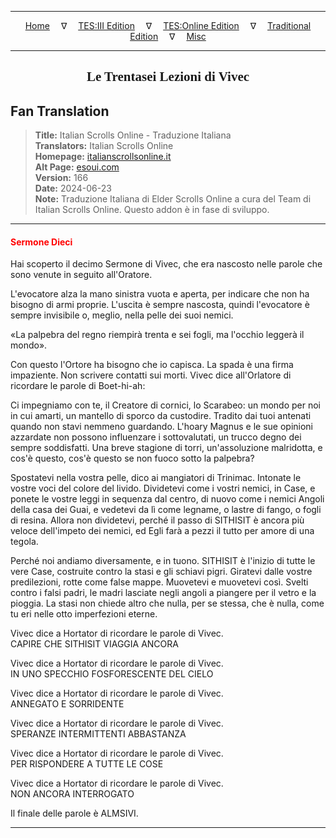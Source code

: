 
---

<!-- Jekyll Page Links -->

<center>
<a href="../../../../../index.html">Home</a>
&emsp;&nabla;&emsp;
<a href="../../../../index-tes3.html">TES:III Edition</a>
&emsp;&nabla;&emsp;
<a href="../../../../index-teso.html">TES:Online Edition</a>
&emsp;&nabla;&emsp;
<a href="../../../../index-traditional.html">Traditional Edition</a>
&emsp;&nabla;&emsp;
<a href="../../../../index-misc.html">Misc</a>
</center>

<!-- Markdown Body Below: -->

---

<center>
<h2><span style="font-family:Georgia">Le Trentasei Lezioni di Vivec</span></h2>
</center>

## Fan Translation

> __Title:__ Italian Scrolls Online - Traduzione Italiana\
> __Translators:__ Italian Scrolls Online\
> __Homepage:__ [italianscrollsonline.it][1]\
> __Alt Page:__ [esoui.com][2]\
> __Version:__ 166\
> __Date:__ 2024-06-23\
> __Note:__ Traduzione Italiana di Elder Scrolls Online a cura del Team di Italian Scrolls Online. Questo addon è in fase di sviluppo.

[1]: http://italianscrollsonline.it/
[2]: https://www.esoui.com/downloads/info2854-ItalianScrollsOnline-TraduzioneItaliana.html

---

#### <span style="color:red">Sermone Dieci</span>

Hai scoperto il decimo Sermone di Vivec, che era nascosto nelle parole che sono venute in seguito all'Oratore.

L'evocatore alza la mano sinistra vuota e aperta, per indicare che non ha bisogno di armi proprie. L'uscita è sempre nascosta, quindi l'evocatore è sempre invisibile o, meglio, nella pelle dei suoi nemici.

«La palpebra del regno riempirà trenta e sei fogli, ma l'occhio leggerà il mondo».

Con questo l'Ortore ha bisogno che io capisca. La spada è una firma impaziente. Non scrivere contatti sui morti. Vivec dice all'Orlatore di ricordare le parole di Boet-hi-ah:

Ci impegniamo con te, il Creatore di cornici, lo Scarabeo: un mondo per noi in cui amarti, un mantello di sporco da custodire. Tradito dai tuoi antenati quando non stavi nemmeno guardando. L'hoary Magnus e le sue opinioni azzardate non possono influenzare i sottovalutati, un trucco degno dei sempre soddisfatti. Una breve stagione di torri, un'assoluzione malridotta, e cos'è questo, cos'è questo se non fuoco sotto la palpebra?

Spostatevi nella vostra pelle, dico ai mangiatori di Trinimac. Intonate le vostre voci del colore del livido. Dividetevi come i vostri nemici, in Case, e ponete le vostre leggi in sequenza dal centro, di nuovo come i nemici Angoli della casa dei Guai, e vedetevi da lì come legname, o lastre di fango, o fogli di resina. Allora non dividetevi, perché il passo di SITHISIT è ancora più veloce dell'impeto dei nemici, ed Egli farà a pezzi il tutto per amore di una tegola.

Perché noi andiamo diversamente, e in tuono. SITHISIT è l'inizio di tutte le vere Case, costruite contro la stasi e gli schiavi pigri. Giratevi dalle vostre predilezioni, rotte come false mappe. Muovetevi e muovetevi così. Svelti contro i falsi padri, le madri lasciate negli angoli a piangere per il vetro e la pioggia. La stasi non chiede altro che nulla, per se stessa, che è nulla, come tu eri nelle otto imperfezioni eterne.

Vivec dice a Hortator di ricordare le parole di Vivec.\
CAPIRE CHE SITHISIT VIAGGIA ANCORA

Vivec dice a Hortator di ricordare le parole di Vivec.\
IN UNO SPECCHIO FOSFORESCENTE DEL CIELO

Vivec dice a Hortator di ricordare le parole di Vivec.\
ANNEGATO E SORRIDENTE

Vivec dice a Hortator di ricordare le parole di Vivec.\
SPERANZE INTERMITTENTI ABBASTANZA

Vivec dice a Hortator di ricordare le parole di Vivec.\
PER RISPONDERE A TUTTE LE COSE

Vivec dice a Hortator di ricordare le parole di Vivec.\
NON ANCORA INTERROGATO

Il finale delle parole è ALMSIVI.

---
